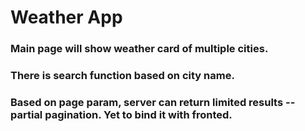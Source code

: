 # Weather App 
 ### Main page will show weather card of multiple cities. 
### There is search function based on city name. 
### Based on page param, server can return limited results -- partial pagination. Yet to bind it with fronted.
